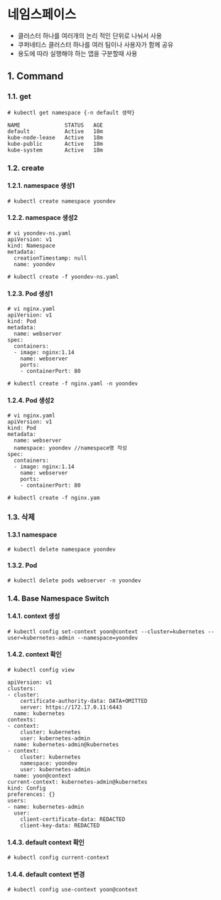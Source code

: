 # 네임스페이스

- 클러스터 하나를 여러개의 논리 적인 단위로 나눠서 사용
- 쿠퍼네티스 클러스터 하나를 여러 팀이나 사용자가 함께 공유
- 용도에 따라 실행해야 하는 앱을 구분할때 사용

## 1. Command

### 1.1. get
```text
# kubectl get namespace {-n default 생략}

NAME              STATUS   AGE
default           Active   18m
kube-node-lease   Active   18m
kube-public       Active   18m
kube-system       Active   18m
```

### 1.2. create
#### 1.2.1. namespace 생성1
```text
# kubectl create namespace yoondev
```

#### 1.2.2. namespace 생성2
```text
# vi yoondev-ns.yaml
apiVersion: v1
kind: Namespace
metadata:
  creationTimestamp: null
  name: yoondev
  
# kubectl create -f yoondev-ns.yaml
```

#### 1.2.3. Pod 생성1
```text
# vi nginx.yaml
apiVersion: v1
kind: Pod
metadata:
  name: webserver
spec:
  containers:
  - image: nginx:1.14
    name: webserver
    ports:
    - containerPort: 80
    
# kubectl create -f nginx.yaml -n yoondev
```


#### 1.2.4. Pod 생성2
```text
# vi nginx.yaml 
apiVersion: v1
kind: Pod
metadata:
  name: webserver
  namespace: yoondev //namespace명 작성
spec:
  containers:
  - image: nginx:1.14
    name: webserver
    ports:
    - containerPort: 80
    
# kubectl create -f nginx.yam
```

### 1.3. 삭제

#### 1.3.1 namespace
```text
# kubectl delete namespace yoondev
```

#### 1.3.2. Pod
```text
# kubectl delete pods webserver -n yoondev 
```

### 1.4. Base Namespace Switch

#### 1.4.1. context 생성
```text
# kubectl config set-context yoon@context --cluster=kubernetes --user=kubernetes-admin --namespace=yoondev
```

#### 1.4.2. context 확인
```text
# kubectl config view

apiVersion: v1
clusters:
- cluster:
    certificate-authority-data: DATA+OMITTED
    server: https://172.17.0.11:6443
  name: kubernetes
contexts:
- context:
    cluster: kubernetes
    user: kubernetes-admin
  name: kubernetes-admin@kubernetes
- context:
    cluster: kubernetes
    namespace: yoondev
    user: kubernetes-admin
  name: yoon@context
current-context: kubernetes-admin@kubernetes
kind: Config
preferences: {}
users:
- name: kubernetes-admin
  user:
    client-certificate-data: REDACTED
    client-key-data: REDACTED
```

#### 1.4.3. default context 확인
```text
# kubectl config current-context
```

#### 1.4.4. default context 변경
```text
# kubectl config use-context yoon@context
```